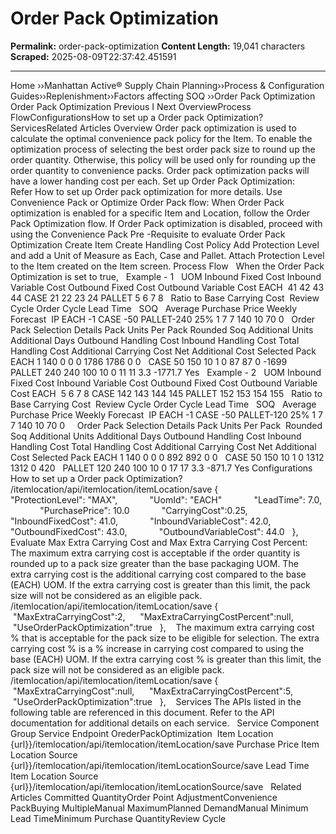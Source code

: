 # Order Pack Optimization

**Permalink:** order-pack-optimization
**Content Length:** 19,041 characters
**Scraped:** 2025-08-09T22:37:42.451591

---

Home &rsaquo;&rsaquo;Manhattan Active® Supply Chain Planning&rsaquo;&rsaquo;Process &amp; Configuration Guides&rsaquo;&rsaquo;Replenishment&rsaquo;&rsaquo;Factors affecting SOQ ››Order Pack Optimization Order Pack Optimization Previous&nbsp;I&nbsp;Next OverviewProcess FlowConfigurationsHow to set up a Order pack Optimization?ServicesRelated Articles Overview Order pack optimization is used to calculate the optimal&nbsp;convenience&nbsp;pack&nbsp;policy for the Item.&nbsp;To enable the optimization process of selecting the best order pack size to round up the order quantity. Otherwise, this policy will be used only for rounding up the order quantity to convenience packs. Order pack optimization packs will have a lower handing cost per each. Set up Order Pack Optimization: Refer&nbsp;How to set up Order pack&nbsp;optimization&nbsp;for more details. Use Convenience Pack or Optimize Order Pack flow: When Order Pack optimization is enabled for a specific Item and Location, follow the Order Pack Optimization flow. If Order Pack optimization is disabled, proceed with using the Convenience Pack Pre -Requisite to evaluate Order Pack Optimization Create Item Create Handling Cost Policy Add Protection Level and add a Unit of Measure as Each, Case and Pallet. Attach Protection Level to the Item created on the Item screen. Process Flow &nbsp; When the Order Pack Optimization is set to true, &nbsp; Example - 1 &nbsp; UOM Inbound Fixed Cost Inbound Variable Cost Outbound Fixed Cost Outbound Variable Cost EACH&nbsp; 41 42 43 44 CASE 21 22 23 24 PALLET 5 6 7 8 &nbsp; Ratio to Base Carrying Cost&nbsp; Review Cycle Order Cycle Lead Time &nbsp; SOQ &nbsp; Average Purchase Price Weekly Forecast&nbsp; IP EACH -1 CASE -50 PALLET-240 25% 1 7 7 140 10 70 0 &nbsp; Order Pack Selection Details Pack Units Per Pack Rounded Soq Additional Units Additional Days Outbound Handling Cost Inbound Handling Cost Total Handling Cost Additional Carrying Cost Net Additional Cost Selected Pack EACH 1 140 0 0 0 1786 1786 0 0 &nbsp; CASE 50 150 10 1 0 87 87 0 -1699 &nbsp; PALLET 240 240 100 10 0 11 11 3.3 -1771.7 Yes &nbsp; Example - 2 &nbsp; UOM Inbound Fixed Cost Inbound Variable Cost Outbound Fixed Cost Outbound Variable Cost EACH&nbsp; 5 6 7 8 CASE 142 143 144 145 PALLET 152 153 154 155 &nbsp; Ratio to Base Carrying Cost&nbsp; Review Cycle Order Cycle Lead Time &nbsp; SOQ &nbsp; Average Purchase Price Weekly Forecast&nbsp; IP EACH -1 CASE -50 PALLET-120 25% 1 7 7 140 10 70 0 &nbsp; &nbsp; Order Pack Selection Details Pack Units Per Pack&nbsp; Rounded Soq Additional Units Additional Days Outbound Handling Cost Inbound Handling Cost Total Handling Cost Additional Carrying Cost Net Additional Cost Selected Pack EACH 1 140 0 0 0 892 892 0 0 &nbsp; CASE 50 150 10 1 0 1312 1312 0 420 &nbsp; PALLET 120 240 100 10 0 17 17 3.3 -871.7 Yes Configurations How to set up a Order pack Optimization? /itemlocation/api/itemlocation/itemLocation/save {&nbsp; &nbsp; &nbsp; &nbsp; &nbsp; &nbsp; &nbsp; &quot;ProtectionLevel&quot;: &quot;MAX&quot;, &nbsp; &nbsp; &nbsp; &nbsp; &nbsp; &nbsp; &quot;UomId&quot;: &quot;EACH&quot; &nbsp; &nbsp; &nbsp; &nbsp; &nbsp; &nbsp; &quot;LeadTime&quot;: 7.0, &nbsp; &nbsp; &nbsp; &nbsp; &nbsp; &nbsp; &quot;PurchasePrice&quot;: 10.0 &nbsp; &nbsp; &nbsp; &nbsp; &nbsp; &nbsp;&nbsp;&quot;CarryingCost&quot;:0.25, &nbsp; &nbsp; &nbsp; &nbsp; &nbsp; &nbsp; &quot;InboundFixedCost&quot;: 41.0, &nbsp; &nbsp; &nbsp; &nbsp; &nbsp; &nbsp; &quot;InboundVariableCost&quot;: 42.0, &nbsp; &nbsp; &nbsp; &nbsp; &nbsp; &nbsp; &quot;OutboundFixedCost&quot;: 43.0, &nbsp; &nbsp; &nbsp; &nbsp; &nbsp; &nbsp; &quot;OutboundVariableCost&quot;: 44.0 &nbsp; },&nbsp; &nbsp; Evaluate Max Extra Carrying Cost and Max Extra Carrying Cost Percent: The maximum extra&nbsp;carrying cost is acceptable if the order quantity is rounded up to a pack size greater than the base packaging UOM.&nbsp;The extra&nbsp;carrying cost is the additional carrying cost compared to the base (EACH) UOM. If the extra&nbsp;carrying cost is greater than this limit, the pack size will not be considered as an eligible pack. &nbsp; /itemlocation/api/itemlocation/itemLocation/save {&nbsp; &nbsp; &nbsp; &nbsp;&quot;MaxExtraCarryingCost&quot;:2, &nbsp; &nbsp; &nbsp;&quot;MaxExtraCarryingCostPercent&quot;:null, &nbsp; &nbsp; &nbsp;&quot;UseOrderPackOptimization&quot;:true &nbsp; },&nbsp; &nbsp; The maximum extra carrying cost % that is acceptable for the pack size to be eligible for selection. The extra carrying cost % is a % increase in carrying cost compared to using the base (EACH) UOM. If the extra carrying cost % is greater than this limit, the pack size will not be considered as an eligible pack. &nbsp; /itemlocation/api/itemlocation/itemLocation/save {&nbsp; &nbsp; &nbsp; &nbsp;&quot;MaxExtraCarryingCost&quot;:null, &nbsp; &nbsp; &nbsp;&quot;MaxExtraCarryingCostPercent&quot;:5, &nbsp; &nbsp; &nbsp;&quot;UseOrderPackOptimization&quot;:true &nbsp; },&nbsp; &nbsp; Services The&nbsp;APIs listed in the following table are referenced in this document. Refer to the API documentation for additional details on&nbsp;each service. &nbsp; Service Component Group Service Endpoint OrederPackOptimization&nbsp; Item Location &nbsp; {url}}/itemlocation/api/itemlocation/itemLocation/save Purchase Price Item Location Source &nbsp; {url}}/itemlocation/api/itemlocation/itemLocationSource/save Lead Time Item Location Source &nbsp; {url}}/itemlocation/api/itemlocation/itemLocationSource/save &nbsp; Related Articles Committed QuantityOrder Point AdjustmentConvenience PackBuying MultipleManual MaximumPlanned DemandManual Minimum Lead TimeMinimum Purchase QuantityReview Cycle &nbsp;